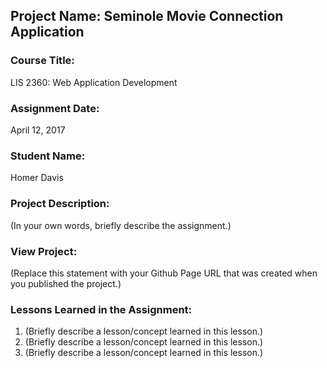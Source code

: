 ## Project Name:  Seminole Movie Connection Application

### Course Title:
LIS 2360:  Web Application Development

### Assignment Date:  
April 12, 2017

### Student Name:  
Homer Davis

### Project Description:
(In your own words, briefly describe the assignment.)

### View Project:
(Replace this statement with your Github Page URL that was created when you 
 published the project.)

### Lessons Learned in the Assignment:
1. (Briefly describe a lesson/concept learned in this lesson.)
2. (Briefly describe a lesson/concept learned in this lesson.)
3. (Briefly describe a lesson/concept learned in this lesson.)
